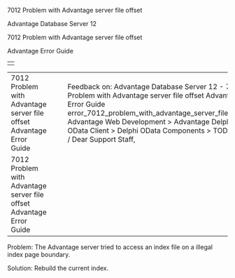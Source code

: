 7012 Problem with Advantage server file offset




Advantage Database Server 12  

7012 Problem with Advantage server file offset

Advantage Error Guide

|  |
| --- |
|  |

|  |  |  |  |  |
| --- | --- | --- | --- | --- |
| 7012 Problem with Advantage server file offset  Advantage Error Guide |  |  | Feedback on: Advantage Database Server 12 - 7012 Problem with Advantage server file offset Advantage Error Guide error\_7012\_problem\_with\_advantage\_server\_file\_offset Advantage Web Development > Advantage Delphi OData Client > Delphi OData Components > TODataSet / Dear Support Staff, |  |
| 7012 Problem with Advantage server file offset  Advantage Error Guide |  |  |  |  |

Problem: The Advantage server tried to access an index file on a illegal index page boundary.

Solution: Rebuild the current index.